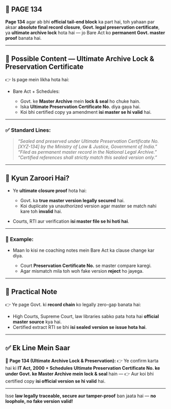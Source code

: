 ## 📄 **PAGE 134**

**Page 134** agar ab bhi **official tail-end block** ka part hai, toh yahaan par aksar **absolute final record closure**, **Govt. legal preservation certificate**, ya **ultimate archive lock** hota hai — jo Bare Act ko **permanent Govt. master proof** banata hai.

---

## 🔹 **Possible Content — Ultimate Archive Lock & Preservation Certificate**

👉 Is page mein likha hota hai:

* Bare Act + Schedules:

  * Govt. ke **Master Archive** mein **lock & seal** ho chuke hain.
  * Iska **Ultimate Preservation Certificate No.** diya gaya hai.
  * Koi bhi certified copy ya amendment **isi master se hi valid** hai.

---

### ✅ **Standard Lines:**

> *“Sealed and preserved under Ultimate Preservation Certificate No. \[XYZ-134] by the Ministry of Law & Justice, Government of India.”*
> *“Filed as permanent master record in the National Legal Archive.”*
> *“Certified references shall strictly match this sealed version only.”*

---

## 🔹 **Kyun Zaroori Hai?**

* Ye **ultimate closure proof** hota hai:

  * Govt. ka **true master version legally secured** hai.
  * Koi duplicate ya unauthorized version agar master se match nahi kare toh **invalid** hai.
* Courts, RTI aur verification **isi master file se hi hoti hai**.

---

### 🧩 **Example:**

* Maan lo kisi ne coaching notes mein Bare Act ka clause change kar diya.

  * Court **Preservation Certificate No.** se master compare karegi.
  * Agar mismatch mila toh woh fake version **reject** ho jayega.

---

## 🔹 **Practical Note**

👉 Ye page Govt. ki **record chain** ko legally zero-gap banata hai:

* High Courts, Supreme Court, law libraries sabko pata hota hai **official master source** kya hai.
* Certified extract RTI se bhi **isi sealed version se issue hota hai**.

---

## ✅ **Ek Line Mein Saar**

📌 **Page 134 (Ultimate Archive Lock & Preservation):**
👉 Ye confirm karta hai ki **IT Act, 2000 + Schedules** **Ultimate Preservation Certificate No. ke under Govt. ke Master Archive mein lock & seal** hain —
👉 Aur koi bhi certified copy **isi official version se hi valid** hai.

---

Isse **law legally traceable, secure aur tamper-proof** ban jaata hai — **no loophole, no fake version valid!**
